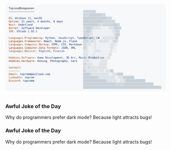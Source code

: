 <a href="https://github.com/Topromm/Topromm">
  <picture>
    <source media="(prefers-color-scheme: dark)" srcset="https://raw.githubusercontent.com/Topromm/Topromm/main/dark_mode.svg">
    <img alt="toprom's GitHub Profile README" src="https://raw.githubusercontent.com/Topromm/Topromm/main/light_mode.svg">
  </picture>
</a>


### Awful Joke of the Day
Why do programmers prefer dark mode? Because light attracts bugs!

### Awful Joke of the Day
Why do programmers prefer dark mode? Because light attracts bugs!